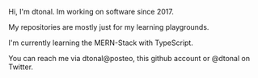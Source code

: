 Hi, I'm dtonal. Im working on software since 2017.

My repositories are mostly just for my learning playgrounds.

I'm currently learning the MERN-Stack with TypeScript.

You can reach me via dtonal@posteo, this github account or @dtonal on Twitter.
